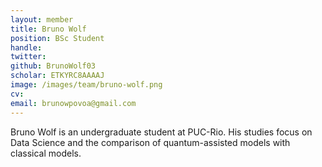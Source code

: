 ```yaml
---
layout: member
title: Bruno Wolf
position: BSc Student
handle: 
twitter: 
github: BrunoWolf03
scholar: ETKYRC8AAAAJ
image: /images/team/bruno-wolf.png
cv: 
email: brunowpovoa@gmail.com
---
```



Bruno Wolf is an undergraduate student at PUC-Rio. His studies focus on Data Science and the comparison of quantum-assisted models with classical models.
